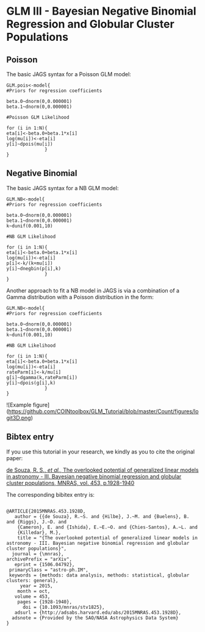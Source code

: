 
# GLM III - Bayesian Negative Binomial Regression and Globular Cluster Populations

## Poisson 

The basic JAGS syntax  for a Poisson GLM model:

```
GLM.pois<-model{
#Priors for regression coefficients

beta.0~dnorm(0,0.000001)
beta.1~dnorm(0,0.000001)

#Poisson GLM Likelihood

for (i in 1:N){
eta[i]<-beta.0+beta.1*x[i]
log(mu[i])<-eta[i]
y[i]~dpois(mu[i])
              }
}
```

## Negative Binomial

The basic JAGS syntax  for a NB GLM model:

```
GLM.NB<-model{
#Priors for regression coefficients

beta.0~dnorm(0,0.000001)
beta.1~dnorm(0,0.000001)
k~dunif(0.001,10)

#NB GLM Likelihood

for (i in 1:N){
eta[i]<-beta.0+beta.1*x[i]
log(mu[i])<-eta[i]
p[i]<-k/(k+mu[i])
y[i]~dnegbin(p[i],k)
              }
}
```

Another approach to fit a NB model in JAGS is via a combination of a Gamma distribution with a Poisson distribution in the form:

```
GLM.NB<-model{
#Priors for regression coefficients

beta.0~dnorm(0,0.000001)
beta.1~dnorm(0,0.000001)
k~dunif(0.001,10)

#NB GLM Likelihood

for (i in 1:N){
eta[i]<-beta.0+beta.1*x[i]
log(mu[i])<-eta[i]
rateParm[i]<-k/mu[i]
g[i]~dgamma(k,rateParm[i])
y[i]~dpois(g[i],k)
              }
}
```

![Example figure] 
(https://github.com/COINtoolbox/GLM_Tutorial/blob/master/Count/figures/logit3D.png)

## Bibtex entry

If you use this tutorial in your research, we kindly as you to cite the original paper:

[de Souza, R. S.,  *et al.*,  The overlooked potential of generalized linear models in astronomy - III. Bayesian negative binomial regression and globular cluster populations, MNRAS, vol. 453, p.1928-1940](http://adsabs.harvard.edu/abs/2015MNRAS.453.1928D)

The corresponding bibitex entry is:

```

@ARTICLE{2015MNRAS.453.1928D,
   author = {{de Souza}, R.~S. and {Hilbe}, J.~M. and {Buelens}, B. and {Riggs}, J.~D. and 
	{Cameron}, E. and {Ishida}, E.~E.~O. and {Chies-Santos}, A.~L. and 
	{Killedar}, M.},
    title = "{The overlooked potential of generalized linear models in astronomy - III. Bayesian negative binomial regression and globular cluster populations}",
  journal = {\mnras},
archivePrefix = "arXiv",
   eprint = {1506.04792},
 primaryClass = "astro-ph.IM",
 keywords = {methods: data analysis, methods: statistical, globular clusters: general},
     year = 2015,
    month = oct,
   volume = 453,
    pages = {1928-1940},
      doi = {10.1093/mnras/stv1825},
   adsurl = {http://adsabs.harvard.edu/abs/2015MNRAS.453.1928D},
  adsnote = {Provided by the SAO/NASA Astrophysics Data System}
}
```



